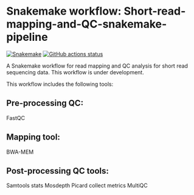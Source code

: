 # Snakemake workflow: Short-read-mapping-and-QC-snakemake-pipeline

[![Snakemake](https://img.shields.io/badge/snakemake-≥6.3.0-brightgreen.svg)](https://snakemake.github.io)
[![GitHub actions status](https://github.com/<owner>/<repo>/workflows/Tests/badge.svg?branch=main)](https://github.com/<owner>/<repo>/actions?query=branch%3Amain+workflow%3ATests)


A Snakemake workflow for read mapping and QC analysis for short read sequencing data. This workflow is under development. 

This workflow includes the following tools:

## Pre-processing QC:

FastQC

## Mapping tool:

BWA-MEM

## Post-processing QC tools:

Samtools stats
Mosdepth
Picard collect metrics
MultiQC



 
